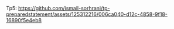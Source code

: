 Tp5:
https://github.com/ismail-sorhrani/tp-preparedstatement/assets/125312216/006ca040-d12c-4858-9f18-16890f5e4eb8



